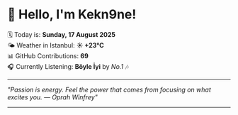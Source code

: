 # 👋 Hello, I'm Kekn9ne!

🗓️ Today is: **Sunday, 17 August 2025**  
🌤️ Weather in Istanbul: **☀️   +23°C**  
📊 GitHub Contributions: **69**  
🎧 Currently Listening: **Böyle İyi** by *No.1* 🎶

---

_"Passion is energy. Feel the power that comes from focusing on what excites you.  — *Oprah Winfrey*"_

---
